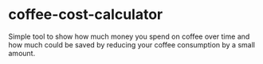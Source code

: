 # coffee-cost-calculator
Simple tool to show how much money you spend on coffee over time and how much could be saved by reducing your coffee consumption by a small amount. 

